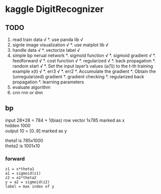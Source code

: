 # kaggle DigitRecognizer
## TODO
1. read train data √
 *. use panda lib √
2. signle image visualization √
 *. use matplot lib √
3. handle data √
 *. vectorize label √
4. simple bp nerual network 
 *. sigmoid function √
  *. sigmoid gradient √
 *. feedforward √
 *. cost function √
  *. regularized √
 *. back propagation
  *. random start √
  *. Set the input layer’s values (a(1)) to the t-th training example x(t) √
  *. err3 √
  *. err2
  *. Accumulate the gradient
  *. Obtain the (unregularized) gradient
 *. gradient checking
 *. regularized back propagation
 *. learning parameters
5. evaluate algorithm
6. cnn rnn or dnn

## bp
input 28*28 = 784 + 1(bias) row vector 1x785 marked as x  
hidden 1000  
output 10 = [0..9] marked as y  

theta1 is 785x1000  
theta2 is 1001x10  

### forward

```
z1 = x*theta1
a1 = sigmoid(z1)
z2 = a1*theta2
y = a2 = sigmoid(z2)
label = max index of y
```
